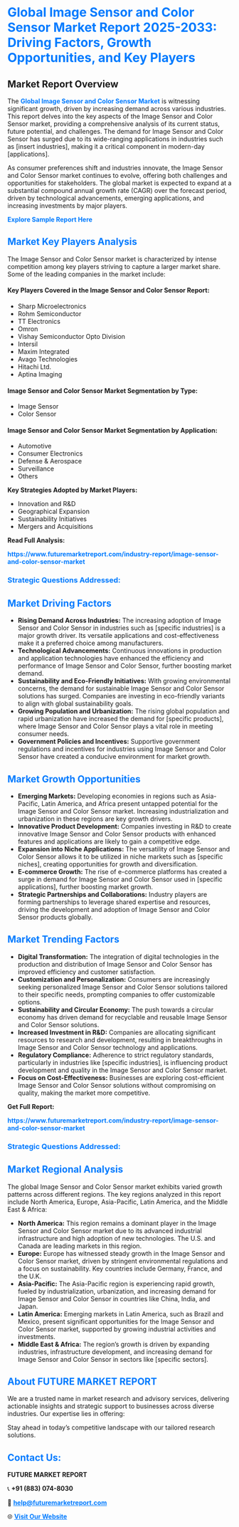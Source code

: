 <h1 style="color: #007BFF;">Global Image Sensor and Color Sensor Market Report 2025-2033: Driving Factors, Growth Opportunities, and Key Players</h1>

<section id="overview">
<h2>Market Report Overview</h2>
<p>The <a href="https://www.futuremarketreport.com/industry-report/image-sensor-and-color-sensor-market" style="color: #007BFF; text-decoration: none;"><strong>Global Image Sensor and Color Sensor Market</strong></a> is witnessing significant growth, driven by increasing demand across various industries. This report delves into the key aspects of the Image Sensor and Color Sensor market, providing a comprehensive analysis of its current status, future potential, and challenges. The demand for Image Sensor and Color Sensor has surged due to its wide-ranging applications in industries such as [insert industries], making it a critical component in modern-day [applications].</p>
<p>As consumer preferences shift and industries innovate, the Image Sensor and Color Sensor market continues to evolve, offering both challenges and opportunities for stakeholders. The global market is expected to expand at a substantial compound annual growth rate (CAGR) over the forecast period, driven by technological advancements, emerging applications, and increasing investments by major players.</p>
</section>

<section id="overview">
<p><a href="https://www.futuremarketreport.com/request-sample/reportId=57330" style="color: #007BFF; text-decoration: none;"><strong>Explore Sample Report Here</strong></a></p>
</section>

<section id="key-players">
<h2 style="color: #007BFF;">Market Key Players Analysis</h2>
<p>The Image Sensor and Color Sensor market is characterized by intense competition among key players striving to capture a larger market share. Some of the leading companies in the market include:</p>
<h4>Key Players Covered in the Image Sensor and Color Sensor Report:</h4>
<ul><li>Sharp Microelectronics</li><li>Rohm Semiconductor</li><li>TT Electronics</li><li>Omron</li><li>Vishay Semiconductor Opto Division</li><li>Intersil</li><li>Maxim Integrated</li><li>Avago Technologies</li><li>Hitachi Ltd.</li><li>Aptina Imaging</li></ul>
<h4>Image Sensor and Color Sensor Market Segmentation by Type:</h4>
<ul><li>Image Sensor</li><li>Color Sensor</li></ul>

<h4>Image Sensor and Color Sensor Market Segmentation by Application:</h4>
<ul><li>Automotive</li><li>Consumer Electronics</li><li>Defense &amp; Aerospace</li><li>Surveillance</li><li>Others</li></ul>
<p><strong>Key Strategies Adopted by Market Players:</strong></p>
<ul>
<li>Innovation and R&D</li>
<li>Geographical Expansion</li>
<li>Sustainability Initiatives</li>
<li>Mergers and Acquisitions</li>
</ul>
</section>

<section>
<p><strong>Read Full Analysis: </strong></p><a href="https://www.futuremarketreport.com/industry-report/image-sensor-and-color-sensor-market" style="color: #007BFF; text-decoration: none;"><strong>https://www.futuremarketreport.com/industry-report/image-sensor-and-color-sensor-market</strong></a>
<h3 style="color: #007BFF;">Strategic Questions Addressed:</h3>
</section>

<section id="driving-factors">
<h2 style="color: #007BFF;">Market Driving Factors</h2>
<ul>
<li><strong>Rising Demand Across Industries:</strong> The increasing adoption of Image Sensor and Color Sensor in industries such as [specific industries] is a major growth driver. Its versatile applications and cost-effectiveness make it a preferred choice among manufacturers.</li>
<li><strong>Technological Advancements:</strong> Continuous innovations in production and application technologies have enhanced the efficiency and performance of Image Sensor and Color Sensor, further boosting market demand.</li>
<li><strong>Sustainability and Eco-Friendly Initiatives:</strong> With growing environmental concerns, the demand for sustainable Image Sensor and Color Sensor solutions has surged. Companies are investing in eco-friendly variants to align with global sustainability goals.</li>
<li><strong>Growing Population and Urbanization:</strong> The rising global population and rapid urbanization have increased the demand for [specific products], where Image Sensor and Color Sensor plays a vital role in meeting consumer needs.</li>
<li><strong>Government Policies and Incentives:</strong> Supportive government regulations and incentives for industries using Image Sensor and Color Sensor have created a conducive environment for market growth.</li>
</ul>
</section>

<section id="growth-opportunities">
<h2 style="color: #007BFF;">Market Growth Opportunities</h2>
<ul>
<li><strong>Emerging Markets:</strong> Developing economies in regions such as Asia-Pacific, Latin America, and Africa present untapped potential for the Image Sensor and Color Sensor market. Increasing industrialization and urbanization in these regions are key growth drivers.</li>
<li><strong>Innovative Product Development:</strong> Companies investing in R&D to create innovative Image Sensor and Color Sensor products with enhanced features and applications are likely to gain a competitive edge.</li>
<li><strong>Expansion into Niche Applications:</strong> The versatility of Image Sensor and Color Sensor allows it to be utilized in niche markets such as [specific niches], creating opportunities for growth and diversification.</li>
<li><strong>E-commerce Growth:</strong> The rise of e-commerce platforms has created a surge in demand for Image Sensor and Color Sensor used in [specific applications], further boosting market growth.</li>
<li><strong>Strategic Partnerships and Collaborations:</strong> Industry players are forming partnerships to leverage shared expertise and resources, driving the development and adoption of Image Sensor and Color Sensor products globally.</li>
</ul>
</section>

<section id="trending-factors">
<h2 style="color: #007BFF;">Market Trending Factors</h2>
<ul>
<li><strong>Digital Transformation:</strong> The integration of digital technologies in the production and distribution of Image Sensor and Color Sensor has improved efficiency and customer satisfaction.</li>
<li><strong>Customization and Personalization:</strong> Consumers are increasingly seeking personalized Image Sensor and Color Sensor solutions tailored to their specific needs, prompting companies to offer customizable options.</li>
<li><strong>Sustainability and Circular Economy:</strong> The push towards a circular economy has driven demand for recyclable and reusable Image Sensor and Color Sensor solutions.</li>
<li><strong>Increased Investment in R&D:</strong> Companies are allocating significant resources to research and development, resulting in breakthroughs in Image Sensor and Color Sensor technology and applications.</li>
<li><strong>Regulatory Compliance:</strong> Adherence to strict regulatory standards, particularly in industries like [specific industries], is influencing product development and quality in the Image Sensor and Color Sensor market.</li>
<li><strong>Focus on Cost-Effectiveness:</strong> Businesses are exploring cost-efficient Image Sensor and Color Sensor solutions without compromising on quality, making the market more competitive.</li>
</ul>
</section>

<section>
<p><strong>Get Full Report: </strong></p><a href="https://www.futuremarketreport.com/industry-report/image-sensor-and-color-sensor-market" style="color: #007BFF; text-decoration: none;"><strong>https://www.futuremarketreport.com/industry-report/image-sensor-and-color-sensor-market</strong></a>
<h3 style="color: #007BFF;">Strategic Questions Addressed:</h3>
</section>


<section id="regional-analysis">
<h2 style="color: #007BFF;">Market Regional Analysis</h2>
<p>The global Image Sensor and Color Sensor market exhibits varied growth patterns across different regions. The key regions analyzed in this report include North America, Europe, Asia-Pacific, Latin America, and the Middle East & Africa:</p>
<ul>
<li><strong>North America:</strong> This region remains a dominant player in the Image Sensor and Color Sensor market due to its advanced industrial infrastructure and high adoption of new technologies. The U.S. and Canada are leading markets in this region.</li>
<li><strong>Europe:</strong> Europe has witnessed steady growth in the Image Sensor and Color Sensor market, driven by stringent environmental regulations and a focus on sustainability. Key countries include Germany, France, and the U.K.</li>
<li><strong>Asia-Pacific:</strong> The Asia-Pacific region is experiencing rapid growth, fueled by industrialization, urbanization, and increasing demand for Image Sensor and Color Sensor in countries like China, India, and Japan.</li>
<li><strong>Latin America:</strong> Emerging markets in Latin America, such as Brazil and Mexico, present significant opportunities for the Image Sensor and Color Sensor market, supported by growing industrial activities and investments.</li>
<li><strong>Middle East & Africa:</strong> The region’s growth is driven by expanding industries, infrastructure development, and increasing demand for Image Sensor and Color Sensor in sectors like [specific sectors].</li>
</ul>
</section>

<footer>
<h2 style="color: #007BFF;">About FUTURE MARKET REPORT</h2>
<p>We are a trusted name in market research and advisory services, delivering actionable insights and strategic support to businesses across diverse industries. Our expertise lies in offering:</p>

<p>Stay ahead in today’s competitive landscape with our tailored research solutions.</p>

<h2 style="color: #007BFF;">Contact Us:</h2>
<p><strong>FUTURE MARKET REPORT</strong></p>
<p>📞 <strong>+91 (883) 074-8030</strong></p>
<p>📧 <strong><a href="mailto:help@futuremarketreport.com" style="color: #007BFF;">help@futuremarketreport.com</a></strong></p>
<p>🌐 <strong><a href="https://www.futuremarketreport.com/" style="color: #007BFF;">Visit Our Website</a></strong></p>
</footer>